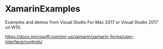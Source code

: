 # XamarinExamples
Examples and demos from Visual Studio For Mac 2017 or Visual Studio 2017 on W10.


https://docs.microsoft.com/en-us/xamarin/xamarin-forms/user-interface/controls/
